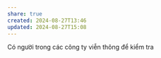 ```yaml
---
share: true
created: 2024-08-27T13:46
updated: 2024-08-27T15:08
---
```

Có người trong các công ty viễn thông để kiểm tra